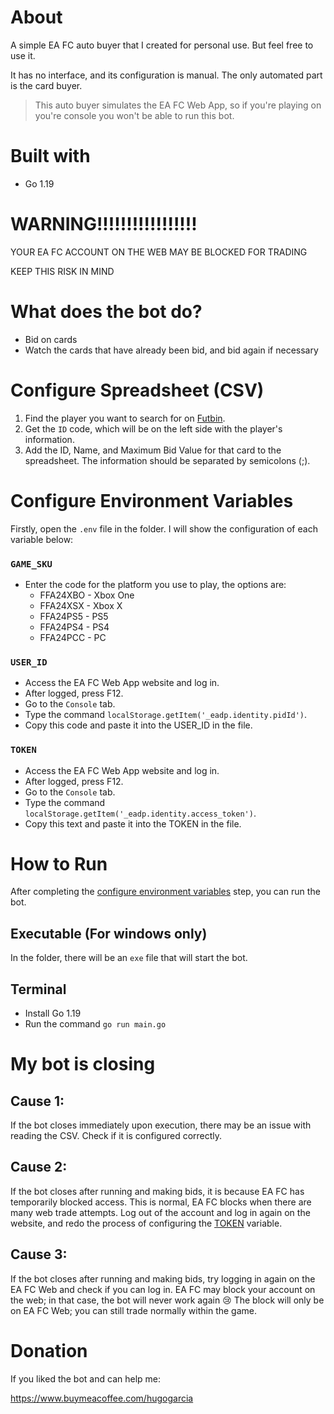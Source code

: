 # About
A simple EA FC auto buyer that I created for personal use. But feel free to use it.

It has no interface, and its configuration is manual. The only automated part is the card buyer.

> This auto buyer simulates the EA FC Web App, so if you're playing on you're console you won't be able to run this bot.

# Built with
- Go 1.19

# WARNING!!!!!!!!!!!!!!!!!
YOUR EA FC ACCOUNT ON THE WEB MAY BE BLOCKED FOR TRADING

KEEP THIS RISK IN MIND

# What does the bot do?
- Bid on cards
- Watch the cards that have already been bid, and bid again if necessary

# Configure Spreadsheet (CSV)
1. Find the player you want to search for on [Futbin](https://www.futbin.com/).
2. Get the `ID` code, which will be on the left side with the player's information.
3. Add the ID, Name, and Maximum Bid Value for that card to the spreadsheet. The information should be separated by semicolons (;).

# Configure Environment Variables
Firstly, open the `.env` file in the folder. I will show the configuration of each variable below:

### `GAME_SKU`
  - Enter the code for the platform you use to play, the options are:
    - FFA24XBO - Xbox One
    - FFA24XSX - Xbox X
    - FFA24PS5 - PS5
    - FFA24PS4 - PS4
    - FFA24PCC - PC
### `USER_ID`
  - Access the EA FC Web App website and log in.
  - After logged, press F12.
  - Go to the `Console` tab.
  - Type the command `localStorage.getItem('_eadp.identity.pidId')`.
  - Copy this code and paste it into the USER_ID in the file.
### `TOKEN`
  - Access the EA FC Web App website and log in.
  - After logged, press F12.
  - Go to the `Console` tab.
  - Type the command `localStorage.getItem('_eadp.identity.access_token')`.
  - Copy this text and paste it into the TOKEN in the file.

# How to Run
After completing the [configure environment variables](#configure-environment-variables) step, you can run the bot.

## Executable (For windows only)
In the folder, there will be an `exe` file that will start the bot.

## Terminal
- Install Go 1.19
- Run the command `go run main.go`

# My bot is closing
## Cause 1:
  If the bot closes immediately upon execution, there may be an issue with reading the CSV. Check if it is configured correctly.

## Cause 2:
  If the bot closes after running and making bids, it is because EA FC has temporarily blocked access. This is normal, EA FC blocks when there are many web trade attempts. Log out of the account and log in again on the website, and redo the process of configuring the [TOKEN](#token) variable.
## Cause 3:
  If the bot closes after running and making bids, try logging in again on the EA FC Web and check if you can log in. EA FC may block your account on the web; in that case, the bot will never work again 😢 The block will only be on EA FC Web; you can still trade normally within the game.

# Donation
If you liked the bot and can help me:

https://www.buymeacoffee.com/hugogarcia